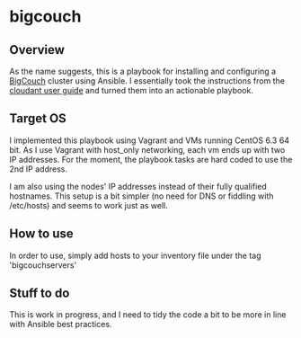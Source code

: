 bigcouch
========
Overview
--------
As the name suggests, this is a playbook for installing and configuring a [BigCouch](http://bigcouch.cloudant.com/) cluster using Ansible.
I essentially took the instructions from the [cloudant user guide](http://bigcouch.cloudant.com/use) and turned them into an actionable playbook. 

Target OS
---------
I implemented this playbook using Vagrant and VMs running CentOS 6.3 64 bit. 
As I use Vagrant with host_only networking, each vm ends up with two IP addresses.
For the moment, the playbook tasks are hard coded to use the 2nd IP address.

I am also using the nodes' IP addresses instead of their fully qualified hostnames. This setup is a bit simpler (no need for DNS or fiddling with /etc/hosts) and seems to work just as well.

How to use
----------
In order to use, simply add hosts to your inventory file under the tag 'bigcouchservers'

Stuff to do
----------
This is work in progress, and I need to tidy the code a bit to be more in line with Ansible best practices. 




